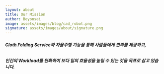 ```yaml
---
layout: about
title: Our Mission
author: Beyonsei
image: assets/images/blog/cad_robot.png
signature: assets/images/about/signature.png
---
```


<h5>
Cloth Folding Service와 자율주행 기능을 통해 사람들에게 편의를 제공하고, 

<br>
<br>

인간의 Workload를 완화하여 보다 일의 효율성을 높일 수 있는 것을 목표로 삼고 있습니다.

</h5>